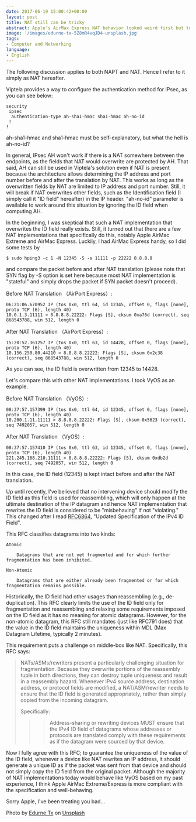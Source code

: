 ```yaml
---
date: 2017-06-19 15:00:42+00:00
layout: post
title: NAT still can be tricky
abstract: Apple's AirMax Express NAT behavior looked weird first but turned out to be legit.
image: '/images/edurne-tx-5Z8mR4vqJD4-unsplash.jpg'
tags:
- Computer and Networking
language:
- English
---
```


The following discussion applies to both NAPT and NAT. Hence I refer to it simply as NAT hereafter.

Viptela provides a way to configure the authentication method for IPsec, as you can see below:

    
    security
     ipsec
      authentication-type ah-sha1-hmac sha1-hmac ah-no-id
     !
    !
    


ah-sha1-hmac and sha1-hmac must be self-explanatory, but what the hell is ah-no-id?

In general, IPsec AH won't work if there is a NAT somewhere between the endpoints, as the fields that NAT would overwrite are protected by AH. That said, AH can still be used in Viptela's solution even if NAT is present because the architecture allows determining the IP address and port number before and after the translation by NAT. This works as long as the overwritten fields by NAT are limited to IP address and port number. Still, it will break if NAT overwrites other fields, such as the Identification field (I simply call it "ID field" hereafter) in the IP header. "ah-no-id" parameter is available to work around this situation by ignoring the ID field when computing AH.

In the beginning, I was skeptical that such a NAT implementation that overwrites the ID field really exists. Still, it turned out that there are a few NAT implementations that specifically do this, notably Apple AirMac Extreme and AirMac Express. Luckily, I had AirMac Express handy, so I did some tests by

    
    $ sudo hping3 -c 1 -N 12345 -S -s 11111 -p 22222 8.8.8.8


and compare the packet before and after NAT translation (please note that SYN flag by -S option is set here because most NAT implementation is "stateful" and simply drops the packet if SYN packet doesn't proceed).

Before NAT Translation （AirPort Express）:

    
    06:21:06.670952 IP (tos 0x0, ttl 64, id 12345, offset 0, flags [none], proto TCP (6), length 40)
    10.0.1.3.11111 > 8.8.8.8.22222: Flags [S], cksum 0xa76d (correct), seq 868543788, win 512, length 0


After NAT Translation （AirPort Express）:

    
    15:20:52.361257 IP (tos 0x0, ttl 63, id 14428, offset 0, flags [none], proto TCP (6), length 40)
    10.156.250.80.44210 > 8.8.8.8.22222: Flags [S], cksum 0x2c38 (correct), seq 868543788, win 512, length 0


As you can see, the ID field is overwritten from 12345 to 14428.

Let's compare this with other NAT implementations. I took VyOS as an example.

Before NAT Translation （VyOS）:

    
    08:37:57.157399 IP (tos 0x0, ttl 64, id 12345, offset 0, flags [none], proto TCP (6), length 40)
    10.200.1.11.11111 > 8.8.8.8.22222: Flags [S], cksum 0x5623 (correct), seq 7492057, win 512, length 0


After NAT Translation （VyOS）:

    
    08:37:57.157410 IP (tos 0x0, ttl 63, id 12345, offset 0, flags [none], proto TCP (6), length 40)
    221.245.168.210.11111 > 8.8.8.8.22222: Flags [S], cksum 0xdb2d (correct), seq 7492057, win 512, length 0


In this case, the ID field (12345) is kept intact before and after the NAT translation.

Up until recently, I've believed that no intervening device should modify the ID field as this field is used for reassembling, which will only happen at the ultimate destination of the IP datagram and hence NAT implementation that rewrites the ID field is considered to be "misbehaving" if not "violating." This changed after I read [RFC6864](https://tools.ietf.org/html/rfc6864), "Updated Specification of the IPv4 ID Field".

This RFC classifies datagrams into two kinds:



 	Atomic

 	    Datagrams that are not yet fragmented and for which further fragmentation has been inhibited.

 	Non-Atomic

 	    Datagrams that are either already been fragmented or for which fragmentation remains possible.


Historically, the ID field had other usages than reassembling (e.g., de-duplication). This RFC clearly limits the use of the ID field only for fragmentation and reassembling and relaxing some requirements imposed on the ID field as it has no meaning for atomic datagrams. However, for the non-atomic datagram, this RFC still mandates (just like RFC791 does) that the value in the ID field maintains the uniqueness within MDL (Max Datagram Lifetime, typically 2 minutes).

This requirement puts a challenge on middle-box like NAT. Specifically, this RFC says:


<blockquote>NATs/ASMs/rewriters present a particularly challenging situation for
fragmentation. Because they overwrite portions of the reassembly
tuple in both directions, they can destroy tuple uniqueness and
result in a reassembly hazard. Whenever IPv4 source address,
destination address, or protocol fields are modified, a
NAT/ASM/rewriter needs to ensure that the ID field is generated
appropriately, rather than simply copied from the incoming datagram.

Specifically:
>> Address-sharing or rewriting devices MUST ensure that the IPv4 ID
field of datagrams whose addresses or protocols are translated
comply with these requirements as if the datagram were sourced by
that device.</blockquote>


Now I fully agree with this RFC; to guarantee the uniqueness of the value of the ID field, whenever a device like NAT rewrites an IP address, it should generate a unique ID as if the packet was sent from that device and should not simply copy the ID field from the original packet. Although the majority of NAT implementations today would behave like VyOS based on my past experience, I think Apple AirMac Extreme/Express is more compliant with the specification and well-behaving.

Sorry Apple, I've been treating you bad...

Photo by <a href="https://unsplash.com/@edurnetx?utm_content=creditCopyText&utm_medium=referral&utm_source=unsplash">Edurne Tx</a> on <a href="https://unsplash.com/photos/text-5Z8mR4vqJD4?utm_content=creditCopyText&utm_medium=referral&utm_source=unsplash">Unsplash</a>
  
